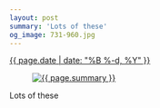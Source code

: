 ```yaml
---
layout: post
summary: 'Lots of these'
og_image: 731-960.jpg
---
```


<p>
 <time>
  <a href="/731">
   {{ page.date | date: "%B %-d, %Y" }}
  </a>
 </time>
 <a href="/731">
  <figure data-taken="3/6/2018">
   <img alt="{{ page.summary }}" sizes="(min-width: 700px) 50vw, calc(100vw - 2rem)" src="{{ site.assets_url }}/731-480.jpg" srcset="{{ site.assets_url }}/731-240.jpg 240w, {{ site.assets_url }}/731-480.jpg 480w, {{ site.assets_url }}/731-720.jpg 720w, {{ site.assets_url }}/731-960.jpg 960w"/>
  </figure>
 </a>
 <span>
  Lots of these
 </span>
</p>
